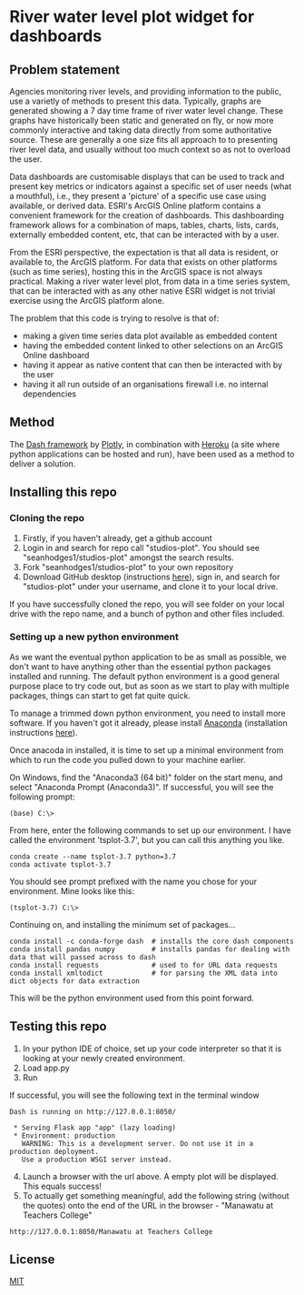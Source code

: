 # River water level plot widget for dashboards

## Problem statement

Agencies monitoring river levels, and providing information to the public, use a varietly of methods to present this data. Typically, graphs are generated showing a 7 day time frame of river water level change. These graphs have historically been static and generated on fly, or now more commonly interactive and taking data directly from some authoritative source. These are generally a one size fits all approach to to presenting river level data, and usually without too much context so as not to overload the user.

Data dashboards are customisable displays that can be used to track and present key metrics or indicators against a specific set of user needs (what a mouthful), i.e., they present a 'picture' of a specific use case using available, or derived data. ESRI's ArcGIS Online platform contains a convenient framework for the creation of dashboards. This dashboarding framework allows for a combination of maps, tables, charts, lists, cards, externally embedded content, etc, that can be interacted with by a user.

From the ESRI perspective, the expectation is that all data is resident, or available to, the ArcGIS platform. For data that exists on other platforms (such as time series), hosting this in the ArcGIS space is not always practical. Making a river water level plot, from data in a time series system, that can be interacted with as any other native ESRI widget is not trivial exercise using the ArcGIS platform alone.  

The problem that this code is trying to resolve is that of:
* making a given time series data plot available as embedded content
* having the embedded content linked to other selections on an ArcGIS Online dashboard
* having it appear as native content that can then be interacted with by the user
* having it all run outside of an organisations firewall i.e. no internal dependencies

## Method

The [Dash framework](https://dash.plotly.com/introduction) by [Plotly](https://www.plotly.com), in combination with [Heroku](https://heroku.com) (a site where python applications can be hosted and run), have been used as a method to deliver a solution.

## Installing this repo
### Cloning the repo
1. Firstly, if you haven't already, get a github account
2. Login in and search for repo call "studios-plot". You should see "seanhodges1/studios-plot" amongst the search results.
3. Fork "seanhodges1/studios-plot" to your own repository
4. Download GitHub desktop (instructions [here](https://docs.github.com/en/desktop/installing-and-configuring-github-desktop/installing-and-authenticating-to-github-desktop/installing-github-desktop)), sign in, and search for "studios-plot" under your username, and clone it to your local drive.

If you have successfully cloned the repo, you will see folder on your local drive with the repo name, and a bunch of python and other files included.

### Setting up a new python environment
As we want the eventual python application to be as small as possible, we don't want to have anything other than the essential python packages installed and running. The default python environment is a good general purpose place to try code out, but as soon as we start to play with multiple packages, things can start to get fat quite quick.

To manage a trimmed down python environment, you need to install more software. If you haven't got it already, please install [Anaconda](https://anaconda.com) (installation instructions [here](https://docs.anaconda.com/anaconda/install/windows/)).

Once anacoda in installed, it is time to set up a minimal environment from which to run the code you pulled down to your machine earlier. 

On Windows, find the "Anaconda3 (64 bit)" folder on the start menu, and select "Anaconda Prompt (Anaconda3)". If successful, you will see the following prompt:
```
(base) C:\>
```
From here, enter the following commands to set up our environment. I have called the environment 'tsplot-3.7', but you can call this anything you like.
```
conda create --name tsplot-3.7 python=3.7
conda activate tsplot-3.7
```
You should see prompt prefixed with the name you chose for your environment. Mine looks like this:
```
(tsplot-3.7) C:\>
```
Continuing on, and installing the minimum set of packages...
```
conda install -c conda-forge dash  # installs the core dash components
conda install pandas numpy         # installs pandas for dealing with data that will passed across to dash
conda install requests             # used to for URL data requests
conda install xmltodict            # for parsing the XML data into dict objects for data extraction
```
This will be the python environment used from this point forward.

## Testing this repo
1. In your python IDE of choice, set up your code interpreter so that it is looking at your newly created environment.
2. Load app.py
3. Run

If successful, you will see the following text in the terminal window
```
Dash is running on http://127.0.0.1:8050/

 * Serving Flask app "app" (lazy loading)
 * Environment: production
   WARNING: This is a development server. Do not use it in a production deployment.
   Use a production WSGI server instead.
```
4. Launch a browser with the url above. A empty plot will be displayed. This equals success!
5. To actually get something meaningful, add the following string (without the quotes) onto the end of the URL in the browser - "Manawatu at Teachers College"
```
http://127.0.0.1:8050/Manawatu at Teachers College
```

## License
[MIT](https://opensource.org/licenses/MIT)

